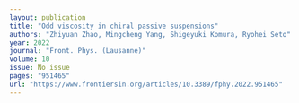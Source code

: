 ```yaml
---
layout: publication
title: "Odd viscosity in chiral passive suspensions"
authors: "Zhiyuan Zhao, Mingcheng Yang, Shigeyuki Komura, Ryohei Seto"
year: 2022
journal: "Front. Phys. (Lausanne)"
volume: 10
issue: No issue
pages: "951465"
url: "https://www.frontiersin.org/articles/10.3389/fphy.2022.951465"
---
```

